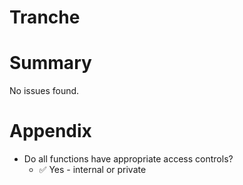 # Tranche

# Summary

No issues found.

# Appendix

- Do all functions have appropriate access controls?
  - ✅ Yes - internal or private
